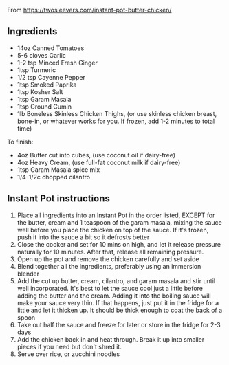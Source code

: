 From https://twosleevers.com/instant-pot-butter-chicken/

## Ingredients 

* 14oz Canned Tomatoes
* 5-6 cloves Garlic
* 1-2 tsp Minced Fresh Ginger
* 1tsp Turmeric
* 1/2 tsp Cayenne Pepper
* 1tsp Smoked Paprika
* 1tsp Kosher Salt
* 1tsp Garam Masala
* 1tsp Ground Cumin
* 1lb Boneless Skinless Chicken Thighs, (or use skinless chicken breast, bone-in, or whatever works for you. If frozen, add 1-2 minutes to total time)

To finish:
* 4oz Butter cut into cubes, (use coconut oil if dairy-free)
* 4oz Heavy Cream, (use full-fat coconut milk if dairy-free)
* 1tsp Garam Masala spice mix
* 1/4-1/2c chopped cilantro

## Instant Pot instructions

1. Place all ingredients into an Instant Pot in the order listed, EXCEPT for the butter, cream and 1 teaspoon of the garam masala, mixing the sauce well before you place the chicken on top of the sauce. If it's frozen, push it into the sauce a bit so it defrosts better
2. Close the cooker and set for 10 mins on high, and let it release pressure naturally for 10 minutes. After that, release all remaining pressure. 
3. Open up the pot and remove the chicken carefully and set aside
4. Blend together all the ingredients, preferably using an immersion blender
5. Add the cut up butter, cream, cilantro, and garam masala and stir until well incorporated.
It's best to let the sauce cool just a little before adding the butter and the cream. Adding it into the boiling sauce will make your sauce very thin. If that happens, just put it in the fridge for a little and let it thicken up. It should be thick enough to coat the back of a spoon
6. Take out half the sauce and freeze for later or store in the fridge for 2-3 days
7. Add the chicken back in and heat through. Break it up into smaller pieces if you need but don't shred it.
8. Serve over rice, or zucchini noodles
